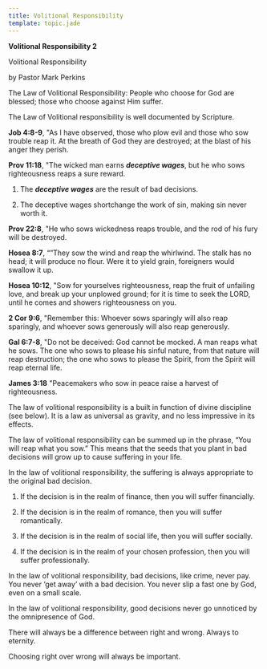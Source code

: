 ```yaml
---
title: Volitional Responsibility
template: topic.jade
---
```



**Volitional Responsibility 2**

Volitional Responsibility

by Pastor Mark Perkins

The Law of Volitional Responsibility: People who choose for God are
blessed; those who choose against Him suffer.

The Law of Volitional responsibility is well documented by Scripture.

**Job 4:8-9**, "As I have observed, those who plow evil and those who
sow trouble reap it. At the breath of God they are destroyed; at the
blast of his anger they perish.

**Prov 11:18**, "The wicked man earns ***deceptive wages***, but he who
sows righteousness reaps a sure reward.

1. The ***deceptive wages*** are the result of bad decisions.

2. The deceptive wages shortchange the work of sin, making sin never
worth it.

**Prov 22:8**, "He who sows wickedness reaps trouble, and the rod of his
fury will be destroyed.

**Hosea 8:7**, “”They sow the wind and reap the whirlwind. The stalk has
no head; it will produce no flour. Were it to yield grain, foreigners
would swallow it up.

**Hosea 10:12**, "Sow for yourselves righteousness, reap the fruit of
unfailing love, and break up your unplowed ground; for it is time to
seek the LORD, until he comes and showers righteousness on you.

**2 Cor 9:6**, "Remember this: Whoever sows sparingly will also reap
sparingly, and whoever sows generously will also reap generously.

**Gal 6:7-8**, "Do not be deceived: God cannot be mocked. A man reaps
what he sows. The one who sows to please his sinful nature, from that
nature will reap destruction; the one who sows to please the Spirit,
from the Spirit will reap eternal life.

**James 3:18** "Peacemakers who sow in peace raise a harvest of
righteousness.

The law of volitional responsibility is a built in function of divine
discipline (see below). It is a law as universal as gravity, and no less
impressive in its effects.

The law of volitional responsibility can be summed up in the phrase,
“You will reap what you sow.” This means that the seeds that you plant
in bad decisions will grow up to cause suffering in your life.

In the law of volitional responsibility, the suffering is always
appropriate to the original bad decision.

1.  If the decision is in the realm of finance, then you will suffer
    financially.

2.  If the decision is in the realm of romance, then you will suffer
    romantically.

3.  If the decision is in the realm of social life, then you will suffer
    socially.

4.  If the decision is in the realm of your chosen profession, then you
    will suffer professionally.

In the law of volitional responsibility, bad decisions, like crime,
never pay. You never ‘get away’ with a bad decision. You never slip a
fast one by God, even on a small scale.

In the law of volitional responsibility, good decisions never go
unnoticed by the omnipresence of God.

There will always be a difference between right and wrong. Always to
eternity.

Choosing right over wrong will always be important.

